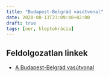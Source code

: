 ```yaml
---
title: "Budapest-Belgrád vasútvonal"
date: 2020-08-13T23:09:48+02:00
draft: true
tags: [ner, kleptokrácia]
---
```


## Feldolgozatlan linkek

- [A Budapest-Belgrád vasútvonal](https://index.hu/aktak/budapest-belgrad_vasutvonal_epitkezes_meszaros_lorinc_kina_rm_international_zrt._tiejiuju/)
